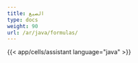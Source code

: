 ```yaml
---
title: الصيغ
type: docs
weight: 90
url: /ar/java/formulas/
---
```




{{< app/cells/assistant language="java" >}}
